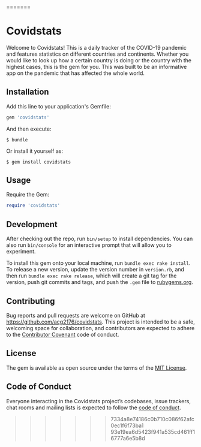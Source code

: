 =======
# Covidstats

Welcome to Covidstats! This is a daily tracker of the COVID-19 pandemic and features statistics on different countries and continents. Whether you would like to look up how a certain country is doing or the country with the highest cases, this is the gem for you. This was built to be an informative app on the pandemic that has affected the whole world.

## Installation

Add this line to your application's Gemfile:

```ruby
gem 'covidstats'
```

And then execute:

    $ bundle

Or install it yourself as:

    $ gem install covidstats

## Usage

Require the Gem:

```ruby
require 'covidstats'
```

## Development

After checking out the repo, run `bin/setup` to install dependencies. You can also run `bin/console` for an interactive prompt that will allow you to experiment.

To install this gem onto your local machine, run `bundle exec rake install`. To release a new version, update the version number in `version.rb`, and then run `bundle exec rake release`, which will create a git tag for the version, push git commits and tags, and push the `.gem` file to [rubygems.org](https://rubygems.org).

## Contributing

Bug reports and pull requests are welcome on GitHub at https://github.com/acg2176/covidstats. This project is intended to be a safe, welcoming space for collaboration, and contributors are expected to adhere to the [Contributor Covenant](http://contributor-covenant.org) code of conduct.

## License

The gem is available as open source under the terms of the [MIT License](https://opensource.org/licenses/MIT).

## Code of Conduct

Everyone interacting in the Covidstats project’s codebases, issue trackers, chat rooms and mailing lists is expected to follow the [code of conduct](https://github.com/'interactive-chain-4903'/covidstats/blob/master/CODE_OF_CONDUCT.md).
>>>>>>> 7334a8e74186c0b710c086f62afc0ec1f6f73ba1
>>>>>>> 93e19ea6d5423f941a535cd461ff16777a6e5b8d
